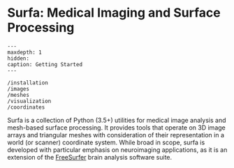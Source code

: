 Surfa: Medical Imaging and Surface Processing
=============================================

```{toctree}
---
maxdepth: 1
hidden:
caption: Getting Started
---

/installation
/images
/meshes
/visualization
/coordinates
```

Surfa is a collection of Python (3.5+) utilities for medical image analysis and mesh-based surface processing. It provides tools that operate on 3D image arrays and triangular meshes with consideration of their representation in a world (or scanner) coordinate system. While broad in scope, surfa is developed with particular emphasis on neuroimaging applications, as it is an extension of the [FreeSurfer](https://surfer.nmr.mgh.harvard.edu) brain analysis software suite.
